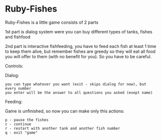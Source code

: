 # Ruby-Fishes
Ruby-Fishes is a little game consists of 2 parts

1st part is dialog system were you can buy different types of tanks, fishes and
fishfood

2nd part is interactive fishfeeding, you have to feed each fish at least 1 time
to keep them alive, but remember fishes are greedy so they will eat all food you
will offer to them (with no benefit for you). So you have to be careful.

Controls: 

Dialog:
```
you can type whatever you want (exit - skips dialog for now), but every number
you enter will be the answer to all questions you asked (exept name)
```
Feeding:

Game is unfinished, so now you can make only this actions:
```
p - pause the fishes
c - continue
r - restart with another tank and another fish number
q - exit "game"
```
